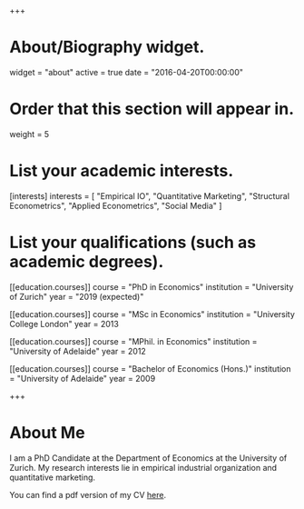 +++
# About/Biography widget.
widget = "about"
active = true
date = "2016-04-20T00:00:00"

# Order that this section will appear in.
weight = 5

# List your academic interests.
[interests]
  interests = [
    "Empirical IO",
    "Quantitative Marketing",
    "Structural Econometrics",
    "Applied Econometrics",
    "Social Media"
  ]

# List your qualifications (such as academic degrees).
[[education.courses]]
  course = "PhD in Economics"
  institution = "University of Zurich"
  year = "2019 (expected)"

[[education.courses]]
  course = "MSc in Economics"
  institution = "University College London"
  year = 2013

[[education.courses]]
  course = "MPhil. in Economics"
  institution = "University of Adelaide"
  year = 2012

[[education.courses]]
  course = "Bachelor of Economics (Hons.)"
  institution = "University of Adelaide"
  year = 2009
 
+++

# About Me

I am a PhD Candidate at the Department of Economics at the University of Zurich.
My research interests lie in empirical industrial organization and quantitative marketing.

You can find a pdf version of my CV [here](files/lachlandeer-cv.pdf).
